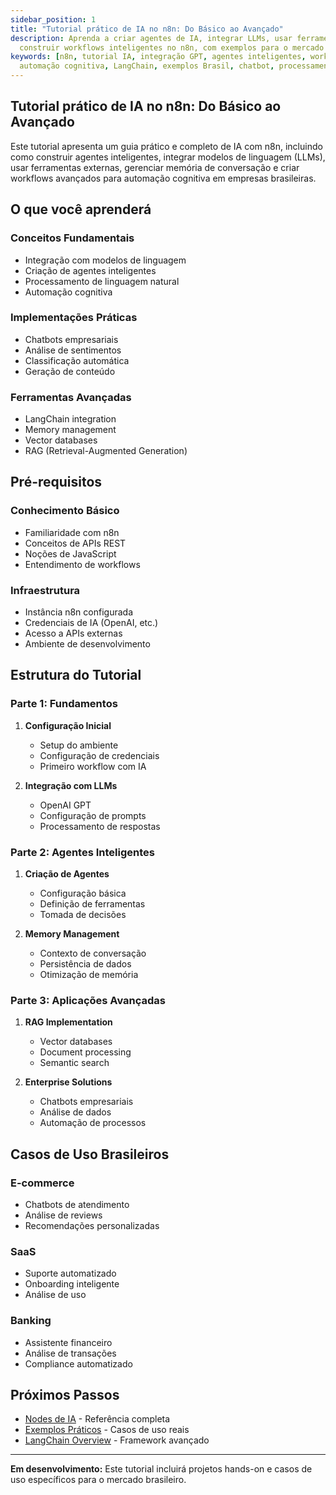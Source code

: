 ```yaml
---
sidebar_position: 1
title: "Tutorial prático de IA no n8n: Do Básico ao Avançado"
description: Aprenda a criar agentes de IA, integrar LLMs, usar ferramentas externas e
  construir workflows inteligentes no n8n, com exemplos para o mercado brasileiro.
keywords: [n8n, tutorial IA, integração GPT, agentes inteligentes, workflows IA,
  automação cognitiva, LangChain, exemplos Brasil, chatbot, processamento de linguagem natural]
---
```


## Tutorial prático de IA no n8n: Do Básico ao Avançado

Este tutorial apresenta um guia prático e completo de IA com n8n, incluindo como
construir agentes inteligentes, integrar modelos de linguagem (LLMs), usar
ferramentas externas, gerenciar memória de conversação e criar workflows avançados
para automação cognitiva em empresas brasileiras.

## O que você aprenderá

### Conceitos Fundamentais

- Integração com modelos de linguagem
- Criação de agentes inteligentes
- Processamento de linguagem natural
- Automação cognitiva

### Implementações Práticas

- Chatbots empresariais
- Análise de sentimentos
- Classificação automática
- Geração de conteúdo

### Ferramentas Avançadas

- LangChain integration
- Memory management
- Vector databases
- RAG (Retrieval-Augmented Generation)

## Pré-requisitos

### Conhecimento Básico

- Familiaridade com n8n
- Conceitos de APIs REST
- Noções de JavaScript
- Entendimento de workflows

### Infraestrutura

- Instância n8n configurada
- Credenciais de IA (OpenAI, etc.)
- Acesso a APIs externas
- Ambiente de desenvolvimento

## Estrutura do Tutorial

### Parte 1: Fundamentos

1. **Configuração Inicial**
   - Setup do ambiente
   - Configuração de credenciais
   - Primeiro workflow com IA

2. **Integração com LLMs**
   - OpenAI GPT
   - Configuração de prompts
   - Processamento de respostas

### Parte 2: Agentes Inteligentes

1. **Criação de Agentes**
   - Configuração básica
   - Definição de ferramentas
   - Tomada de decisões

2. **Memory Management**
   - Contexto de conversação
   - Persistência de dados
   - Otimização de memória

### Parte 3: Aplicações Avançadas

1. **RAG Implementation**
   - Vector databases
   - Document processing
   - Semantic search

2. **Enterprise Solutions**
   - Chatbots empresariais
   - Análise de dados
   - Automação de processos

## Casos de Uso Brasileiros

### E-commerce

- Chatbots de atendimento
- Análise de reviews
- Recomendações personalizadas

### SaaS

- Suporte automatizado
- Onboarding inteligente
- Análise de uso

### Banking

- Assistente financeiro
- Análise de transações
- Compliance automatizado

## Próximos Passos

- [Nodes de IA](./nodes-ia/) - Referência completa
- [Exemplos Práticos](./exemplos-casos/) - Casos de uso reais
- [LangChain Overview](./langchain-overview/) - Framework avançado

---

**Em desenvolvimento:** Este tutorial incluirá projetos hands-on e casos de uso
específicos para o mercado brasileiro.
